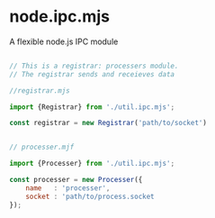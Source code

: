 # node.ipc.mjs
A flexible node.js IPC module


```javascript

// This is a registrar: processers module. 
// The registrar sends and receieves data

//registrar.mjs

import {Registrar} from './util.ipc.mjs';

const registrar = new Registrar('path/to/socket')


// processer.mjf

import {Processer} from './util.ipc.mjs';

const processer = new Processer({
    name   : 'processer',
    socket : 'path/to/process.socket
});


```
